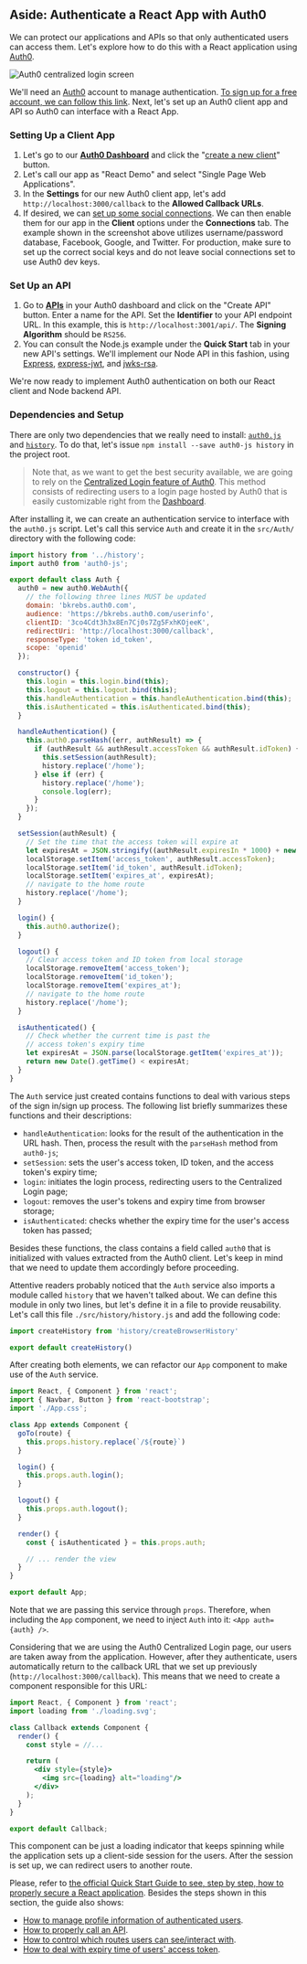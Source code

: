 ## Aside: Authenticate a React App with Auth0

We can protect our applications and APIs so that only authenticated users can access them. Let's explore how to do this with a React application using [Auth0](https://auth0.com).

![Auth0 centralized login screen](https://cdn.auth0.com/blog/resources/auth0-centralized-login.jpg)

We'll need an [Auth0](https://auth0.com) account to manage authentication. [To sign up for a free account, we can follow this link](https://auth0.com/signup). Next, let's set up an Auth0 client app and API so Auth0 can interface with a React App.

### Setting Up a Client App

1. Let's go to our [**Auth0 Dashboard**](https://manage.auth0.com/#/) and click the "[create a new client](https://manage.auth0.com/#/clients/create)" button.
2. Let's call our app as "React Demo" and select "Single Page Web Applications".
3. In the **Settings** for our new Auth0 client app, let's add `http://localhost:3000/callback` to the **Allowed Callback URLs**.
4. If desired, we can [set up some social connections](https://manage.auth0.com/#/connections/social). We can then enable them for our app in the **Client** options under the **Connections** tab. The example shown in the screenshot above utilizes username/password database, Facebook, Google, and Twitter. For production, make sure to set up the correct social keys and do not leave social connections set to use Auth0 dev keys.

### Set Up an API

1. Go to [**APIs**](https://manage.auth0.com/#/apis) in your Auth0 dashboard and click on the "Create API" button. Enter a name for the API. Set the **Identifier** to your API endpoint URL. In this example, this is `http://localhost:3001/api/`. The **Signing Algorithm** should be `RS256`.
2. You can consult the Node.js example under the **Quick Start** tab in your new API's settings. We'll implement our Node API in this fashion, using [Express](https://expressjs.com/), [express-jwt](https://github.com/auth0/express-jwt), and [jwks-rsa](https://github.com/auth0/node-jwks-rsa).

We're now ready to implement Auth0 authentication on both our React client and Node backend API.

### Dependencies and Setup

There are only two dependencies that we really need to install: [`auth0.js`](https://github.com/auth0/) and [`history`](https://github.com/ReactTraining/history). To do that, let's issue `npm install --save auth0-js history` in the project root.

> Note that, as we want to get the best security available, we are going to rely on the [Centralized Login feature of Auth0](https://auth0.com/docs/hosted-pages/login). This method consists of redirecting users to a login page hosted by Auth0 that is easily customizable right from the [Dashboard](https://manage.auth0.com/).

After installing it, we can create an authentication service to interface with the `auth0.js` script. Let's call this service `Auth` and create it in the `src/Auth/` directory with the following code:

```js
import history from '../history';
import auth0 from 'auth0-js';

export default class Auth {
  auth0 = new auth0.WebAuth({
    // the following three lines MUST be updated
    domain: 'bkrebs.auth0.com',
    audience: 'https://bkrebs.auth0.com/userinfo',
    clientID: '3co4Cdt3h3x8En7Cj0s7Zg5FxhKOjeeK',
    redirectUri: 'http://localhost:3000/callback',
    responseType: 'token id_token',
    scope: 'openid'
  });

  constructor() {
    this.login = this.login.bind(this);
    this.logout = this.logout.bind(this);
    this.handleAuthentication = this.handleAuthentication.bind(this);
    this.isAuthenticated = this.isAuthenticated.bind(this);
  }

  handleAuthentication() {
    this.auth0.parseHash((err, authResult) => {
      if (authResult && authResult.accessToken && authResult.idToken) {
        this.setSession(authResult);
        history.replace('/home');
      } else if (err) {
        history.replace('/home');
        console.log(err);
      }
    });
  }

  setSession(authResult) {
    // Set the time that the access token will expire at
    let expiresAt = JSON.stringify((authResult.expiresIn * 1000) + new Date().getTime());
    localStorage.setItem('access_token', authResult.accessToken);
    localStorage.setItem('id_token', authResult.idToken);
    localStorage.setItem('expires_at', expiresAt);
    // navigate to the home route
    history.replace('/home');
  }

  login() {
    this.auth0.authorize();
  }

  logout() {
    // Clear access token and ID token from local storage
    localStorage.removeItem('access_token');
    localStorage.removeItem('id_token');
    localStorage.removeItem('expires_at');
    // navigate to the home route
    history.replace('/home');
  }

  isAuthenticated() {
    // Check whether the current time is past the
    // access token's expiry time
    let expiresAt = JSON.parse(localStorage.getItem('expires_at'));
    return new Date().getTime() < expiresAt;
  }
}
```

The `Auth` service just created contains functions to deal with various steps of the sign in/sign up process. The following list briefly summarizes these functions and their descriptions:

- `handleAuthentication`: looks for the result of the authentication in the URL hash. Then, process the result with the `parseHash` method from `auth0-js`;
- `setSession`: sets the user's access token, ID token, and the access token's expiry time;
- `login`: initiates the login process, redirecting users to the Centralized Login page;
- `logout`: removes the user's tokens and expiry time from browser storage;
- `isAuthenticated`: checks whether the expiry time for the user's access token has passed;

Besides these functions, the class contains a field called `auth0` that is initialized with values extracted from the Auth0 client. Let's keep in mind that we need to update them accordingly before proceeding.

Attentive readers probably noticed that the `Auth` service also imports a module called `history` that we haven't talked about. We can define this module in only two lines, but let's define it in a file to provide reusability. Let's call this file `./src/history/history.js` and add the following code:

```js
import createHistory from 'history/createBrowserHistory'

export default createHistory()
```

After creating both elements, we can refactor our `App` component to make use of the `Auth` service.

```jsx
import React, { Component } from 'react';
import { Navbar, Button } from 'react-bootstrap';
import './App.css';

class App extends Component {
  goTo(route) {
    this.props.history.replace(`/${route}`)
  }

  login() {
    this.props.auth.login();
  }

  logout() {
    this.props.auth.logout();
  }

  render() {
    const { isAuthenticated } = this.props.auth;

    // ... render the view
  }
}

export default App;
```

Note that we are passing this service through `props`. Therefore, when including the `App` component, we need to inject `Auth` into it: `<App auth={auth} />`.

Considering that we are using the Auth0 Centralized Login page, our users are taken away from the application. However, after they authenticate, users automatically return to the callback URL that we set up previously (`http://localhost:3000/callback`). This means that we need to create a component responsible for this URL:

```jsx
import React, { Component } from 'react';
import loading from './loading.svg';

class Callback extends Component {
  render() {
    const style = //...

    return (
      <div style={style}>
        <img src={loading} alt="loading"/>
      </div>
    );
  }
}

export default Callback;
```

This component can be just a loading indicator that keeps spinning while the application sets up a client-side session for the users. After the session is set up, we can redirect users to another route.

Please, refer to [the official Quick Start Guide to see, step by step, how to properly secure a React application](https://auth0.com/docs/quickstart/spa/react/01-login). Besides the steps shown in this section, the guide also shows:

- [How to manage profile information of authenticated users](https://auth0.com/docs/quickstart/spa/react/02-user-profile).
- [How to properly call an API](https://auth0.com/docs/quickstart/spa/react/03-calling-an-api).
- [How to control which routes users can see/interact with](https://auth0.com/docs/quickstart/spa/react/04-authorization).
- [How to deal with expiry time of users' access token](https://auth0.com/docs/quickstart/spa/react/05-token-renewal).
